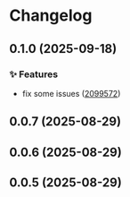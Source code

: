 # Changelog

## 0.1.0 (2025-09-18)

### ✨ Features

* fix some issues ([2099572](https://github.com/oondemand/central-suporte-frontend/commit/2099572a8ba988a03d776334c3ec062dc8e9090f))

## 0.0.7 (2025-08-29)

## 0.0.6 (2025-08-29)

## 0.0.5 (2025-08-29)
